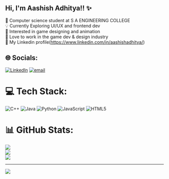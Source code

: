 ## Hi, I'm Aashish Adhitya!! ✨
🧠 Computer science student at S A ENGINEERING COLLEGE<br/>
💡 Currently Exploring UI/UX and frontend dev<br/>
🤖 Interested in game designing and animation<br />
🚀 Love to work in the game dev & design industry<br/>
🧩 My Linkedin profile(https://www.linkedin.com/in/aashishadhitya/)


## 🌐 Socials:
[![LinkedIn](https://img.shields.io/badge/LinkedIn-%230077B5.svg?logo=linkedin&logoColor=white)](https://linkedin.com/in/https://www.linkedin.com/in/aashishadhitya/) [![email](https://img.shields.io/badge/Email-D14836?logo=gmail&logoColor=white)](mailto:adhityakumar1206@gmail.com) 

# 💻 Tech Stack:
![C++](https://img.shields.io/badge/c++-%2300599C.svg?style=for-the-badge&logo=c%2B%2B&logoColor=white) ![Java](https://img.shields.io/badge/java-%23ED8B00.svg?style=for-the-badge&logo=openjdk&logoColor=white) ![Python](https://img.shields.io/badge/python-3670A0?style=for-the-badge&logo=python&logoColor=ffdd54) ![JavaScript](https://img.shields.io/badge/javascript-%23323330.svg?style=for-the-badge&logo=javascript&logoColor=%23F7DF1E) ![HTML5](https://img.shields.io/badge/html5-%23E34F26.svg?style=for-the-badge&logo=html5&logoColor=white)
# 📊 GitHub Stats:
![](https://github-readme-stats.vercel.app/api?username=Aashish1206&theme=merko&hide_border=false&include_all_commits=false&count_private=false)<br/>
![](https://nirzak-streak-stats.vercel.app/?user=Aashish1206&theme=merko&hide_border=false)<br/>
![](https://github-readme-stats.vercel.app/api/top-langs/?username=Aashish1206&theme=merko&hide_border=false&include_all_commits=false&count_private=false&layout=compact)

---
[![](https://visitcount.itsvg.in/api?id=Aashish1206&icon=0&color=0)](https://visitcount.itsvg.in)

<!-- Proudly created with GPRM ( https://gprm.itsvg.in ) -->
